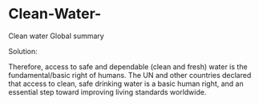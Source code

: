 # Clean-Water-
Clean water Global summary



Solution:




Therefore, access to safe and dependable (clean and fresh) water is the fundamental/basic right of humans. The UN and other countries declared that access to clean, safe drinking water is a basic human right, and an essential step toward improving living standards worldwide.
